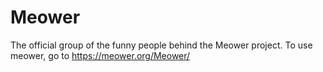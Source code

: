 # Meower

The official group of the funny people behind the Meower project.
To use meower, go to https://meower.org/Meower/
